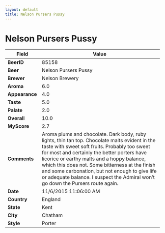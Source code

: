 ```yaml
---
layout: default
title: Nelson Pursers Pussy
---
```


# Nelson Pursers Pussy

| Field         | Value     |
|---------------|-----------|
| **BeerID** | 85158 |
| **Beer** | Nelson Pursers Pussy |
| **Brewer** | Nelson Brewery |
| **Aroma** | 6.0 |
| **Appearance** | 4.0 |
| **Taste** | 5.0 |
| **Palate** | 2.0 |
| **Overall** | 10.0 |
| **MyScore** | 2.7 |
| **Comments** | Aroma plums and chocolate. Dark body, ruby lights, thin tan top. Chocolate malts evident in the taste with sweet soft fruits. Probably too sweet for most and certainly the better porters have licorice or earthy malts and a hoppy balance, which this does not. Some bitterness at the finish and some carbonation, but not enough to give life or adequate balance. I suspect the Admiral won’t go down the Pursers route again. |
| **Date** | 11/6/2015 11:06:00 AM |
| **Country** | England |
| **State** | Kent |
| **City** | Chatham |
| **Style** | Porter |
